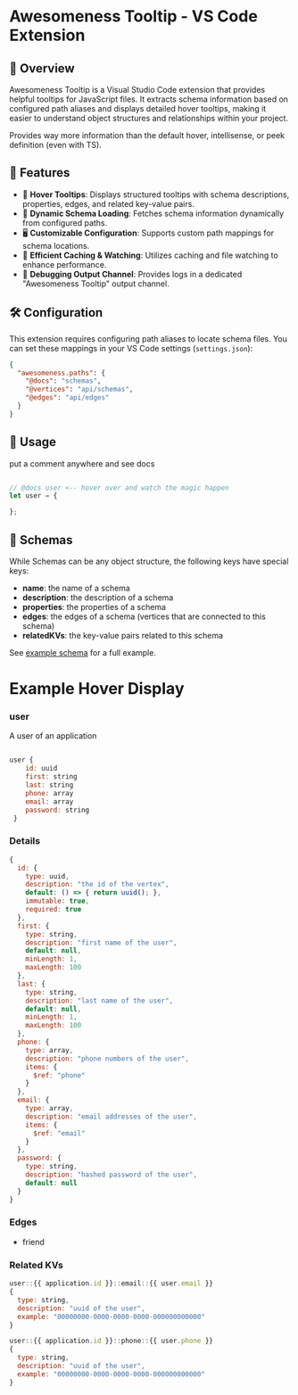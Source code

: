 # Awesomeness Tooltip - VS Code Extension

## 📌 Overview
Awesomeness Tooltip is a Visual Studio Code extension that provides helpful tooltips for JavaScript files. It extracts schema information based on configured path aliases and displays detailed hover tooltips, making it easier to understand object structures and relationships within your project.

Provides way more information than the default hover, intellisense, or peek definition (even with TS).


## 🚀 Features
- 📝 **Hover Tooltips**: Displays structured tooltips with schema descriptions, properties, edges, and related key-value pairs.
- 🔄 **Dynamic Schema Loading**: Fetches schema information dynamically from configured paths.
- 🖥 **Customizable Configuration**: Supports custom path mappings for schema locations.
- 📡 **Efficient Caching & Watching**: Utilizes caching and file watching to enhance performance.
- 📢 **Debugging Output Channel**: Provides logs in a dedicated "Awesomeness Tooltip" output channel.

## 🛠 Configuration
This extension requires configuring path aliases to locate schema files. You can set these mappings in your VS Code settings (`settings.json`):

```json
{
  "awesomeness.paths": {
    "@docs": "schemas",
    "@vertices": "api/schemas",
    "@edges": "api/edges"
  }
}
```

## 🎯 Usage
put a comment anywhere and see docs
```js

// @docs user <-- hover over and watch the magic happen
let user = {

};

```

## 📑 Schemas
While Schemas can be any object structure, the following keys have special keys:
 - **name**: the name of a schema
 - **description**: the description of a schema
 - **properties**: the properties of a schema
 - **edges**: the edges of a schema (vertices that are connected to this schema)
 - **relatedKVs**: the key-value pairs related to this schema

See [example schema](examples/userSchema.js) for a full example.

# Example Hover Display

### user
A user of an application

```js

user { 
    id: uuid
    first: string
    last: string
    phone: array
    email: array
    password: string
 }

```

### Details
```js
{
  id: {
    type: uuid,
    description: "the id of the vertex",
    default: () => { return uuid(); },
    immutable: true,
    required: true
  },
  first: {
    type: string,
    description: "first name of the user",
    default: null,
    minLength: 1,
    maxLength: 100
  },
  last: {
    type: string,
    description: "last name of the user",
    default: null,
    minLength: 1,
    maxLength: 100
  },
  phone: {
    type: array,
    description: "phone numbers of the user",
    items: {
      $ref: "phone"
    }
  },
  email: {
    type: array,
    description: "email addresses of the user",
    items: {
      $ref: "email"
    }
  },
  password: {
    type: string,
    description: "hashed password of the user",
    default: null
  }
}

```
### Edges
 - friend


### Related KVs

```js 
user::{{ application.id }}::email::{{ user.email }}
{
  type: string,
  description: "uuid of the user",
  example: "00000000-0000-0000-0000-000000000000"
}

user::{{ application.id }}::phone::{{ user.phone }}
{
  type: string,
  description: "uuid of the user",
  example: "00000000-0000-0000-0000-000000000000"
}
```